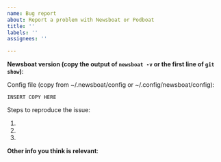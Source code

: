 ```yaml
---
name: Bug report
about: Report a problem with Newsboat or Podboat
title: ''
labels: ''
assignees: ''

---
```


**Newsboat version (copy the output of `newsboat -v` or the first line of `git show`)**:

Config file (copy from ~/.newsboat/config or ~/.config/newsboat/config):

```
INSERT COPY HERE
```

Steps to reproduce the issue:

1.

2.

3.

**Other info you think is relevant**:
